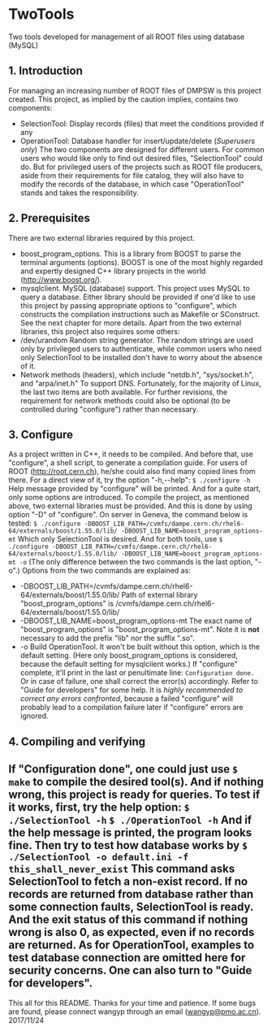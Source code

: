 # TwoTools
Two tools developed for management of all ROOT files using database (MySQL)
## 1. Introduction
For managing an increasing number of ROOT files of DMPSW is this project created.
This project, as implied by the caution implies, contains two components:
- SelectionTool: Display records (files) that meet the conditions provided if any
- OperationTool: Database handler for insert/update/delete (_Superusers only_)
The two components are designed for different users. For common users who would like only to find out desired files, "SelectionTool" could do. But for privileged users of the projects such as ROOT file producers, aside from their requirements for file catalog, they will also have to modify the records of the database,  in which case "OperationTool" stands and takes the responsibility.
## 2. Prerequisites
There are two external libraries required by this project.
- boost_program_options.
    This is a library from BOOST to parse the terminal arguments (options). BOOST is one of the most highly regarded and expertly designed C++ library projects in the world (<http://www.boost.org/>).
- mysqlclient.
    MySQL (database) support. This project uses MySQL to query a database.
Either library should be provided if one'd like to use this project by passing appropriate options to "configure", which constructs the compilation instructions such as Makefile or SConstruct. See the next chapter for more details.
Apart from the two external libraries, this project also requires some others:
- /dev/urandom
    Random string generator. The random strings are used only by privileged users to authenticate, while common users who need only SelectionTool to be installed don't have to worry about the absence of it.
- Network methods (headers), which include "netdb.h", "sys/socket.h", and "arpa/inet.h"
    To support DNS.
Fortunately, for the majority of Linux, the last two items are both available. For further revisions, the requirement for network methods could also be optional (to be controlled during "configure") rather than necessary.
## 3. Configure
As a project written in C++, it needs to be compiled. And before that, use "configure", a shell script, to generate a compilation guide. For users of ROOT (<http://root.cern.ch>), he/she could also find many copied lines from there.
For a direct view of it, try the option "-h,--help":
`$ ./configure -h`
Help message provided by "configure" will be printed. And for a quite start, only some options are introduced.
To compile the project, as mentioned above, two external libraries must be provided. And this is done by using option "-D" of "configure". On server in Geneva, the command below is tested:
`$ ./configure -DBOOST_LIB_PATH=/cvmfs/dampe.cern.ch/rhel6-64/externals/boost/1.55.0/lib/ -DBOOST_LIB_NAME=boost_program_options-mt`
Which only SelectionTool is desired. And for both tools, use
`$ ./configure -DBOOST_LIB_PATH=/cvmfs/dampe.cern.ch/rhel6-64/externals/boost/1.55.0/lib/ -DBOOST_LIB_NAME=boost_program_options-mt -o`
(The only difference between the two commands is the last option, "-o".)
Options from the two commands are explained as:
- \-DBOOST_LIB_PATH=/cvmfs/dampe.cern.ch/rhel6-64/externals/boost/1.55.0/lib/
    Path of external library "boost_program_options" is /cvmfs/dampe.cern.ch/rhel6-64/externals/boost/1.55.0/lib/
- \-DBOOST_LIB_NAME=boost_program_options-mt
    The exact name of "boost_program_options" is "boost_program_options-mt". Note it is **not** necessary to add the prefix "lib" nor the suffix ".so".
- \-o
    Build OperationTool. It won't be built without this option, which is the default setting.
(Here only boost_program_options is considered, because the default setting for mysqlcilent works.) If "configure" complete, it'll print in the last or penultimate line:
    `Configuration done.`
Or in case of failure, one shall correct the error(s) accordingly. Refer to "Guide for developers" for some help. It is *highly recommended to correct any errors confronted*, because a failed "configure" will probably lead to a compilation failure later if "configure" errors are ignored.
## 4. Compiling and verifying
If "Configuration done", one could just use
`$ make`
to compile the desired tool(s). And if nothing wrong, this project is ready for queries.
To test if it works, first, try the help option:
`$ ./SelectionTool -h`
`$ ./OperationTool -h`
And if the help message is printed, the program looks fine. Then try to test how database works by
`$ ./SelectionTool -o default.ini -f this_shall_never_exist`
This command asks SelectionTool to fetch a non-exist record. If no records are returned from database rather than some connection faults, SelectionTool is ready. And the exit status of this command if nothing wrong is also 0, as expected, even if no records are returned.
As for OperationTool, examples to test database connection are omitted here for security concerns. One can also turn to "Guide for developers".
-----
This all for this README. Thanks for your time and patience. If some bugs are found, please connect wangyp through an email (wangyp@pmo.ac.cn).
2017/11/24
